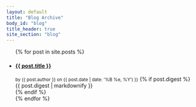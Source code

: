 ```yaml
---
layout: default
title: "Blog Archive"
body_id: "blog"
title_header: true
site_section: "blog"
---
```


<ul class="posts-list">
{% for post in site.posts %}
  <li>
    <h4 class="post-title"><a href="{{ post.url }}">{{ post.title }}</a></h4>
    <small class="post-meta">by {{ post.author }} on {{ post.date | date: '%B %e, %Y') }}</small>
    {% if post.digest %}
    <div class="post-digest">
      {{ post.digest | markdownify }}
    </div>
    {% endif %}
  </li>
{% endfor %}
</ul>

